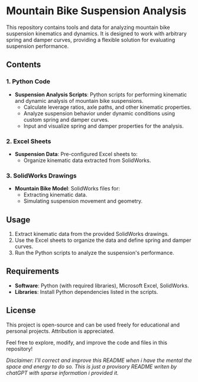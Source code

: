 # Mountain Bike Suspension Analysis

This repository contains tools and data for analyzing mountain bike suspension kinematics and dynamics. It is designed to work with arbitrary spring and damper curves, providing a flexible solution for evaluating suspension performance.


## Contents

### 1. **Python Code**
- **Suspension Analysis Scripts**: Python scripts for performing kinematic and dynamic analysis of mountain bike suspensions.
  - Calculate leverage ratios, axle paths, and other kinematic properties.
  - Analyze suspension behavior under dynamic conditions using custom spring and damper curves.
  - Input and visualize spring and damper properties for the analysis.

### 2. **Excel Sheets**
- **Suspension Data**: Pre-configured Excel sheets to:
  - Organize kinematic data extracted from SolidWorks.


### 3. **SolidWorks Drawings**
- **Mountain Bike Model**: SolidWorks files for:
  - Extracting kinematic data.
  - Simulating suspension movement and geometry.

## Usage
1. Extract kinematic data from the provided SolidWorks drawings.
2. Use the Excel sheets to organize the data and define spring and damper curves.
3. Run the Python scripts to analyze the suspension's performance.

## Requirements
- **Software**: Python (with required libraries), Microsoft Excel, SolidWorks.
- **Libraries**: Install Python dependencies listed in the scripts.

## License
This project is open-source and can be used freely for educational and personal projects. Attribution is appreciated.

Feel free to explore, modify, and improve the code and files in this repository!




_Disclaimer: I'll correct and improve this README when i have the mental the space and energy to do so. This is just a provisory README writen by chatGPT with sparse information i provided it._
